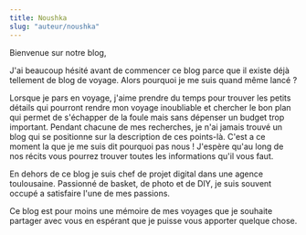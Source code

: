 ```yaml
---
title: Noushka
slug: "auteur/noushka"
---
```


Bienvenue sur notre blog,

J'ai beaucoup hésité avant de commencer ce blog parce que il existe déjà tellement de blog de voyage. Alors pourquoi je me suis quand même lancé ?

Lorsque je pars en voyage, j'aime prendre du temps pour trouver les petits détails qui pourront rendre mon voyage inoubliable et chercher le bon plan qui permet de s'échapper de la foule mais sans dépenser un budget trop important. Pendant chacune de mes recherches, je n'ai jamais trouvé un blog qui se positionne sur la description de ces points-là. C'est a ce moment la que je me suis dit pourquoi pas nous ! J'espère qu'au long de nos récits vous pourrez trouver toutes les informations qu'il vous faut.

En dehors de ce blog je suis chef de projet digital dans une agence toulousaine. Passionné de basket, de photo et de DIY, je suis souvent occupé a satisfaire l'une de mes passions.

Ce blog est pour moins une mémoire de mes voyages que je souhaite partager avec vous en espérant que je puisse vous apporter quelque chose.
